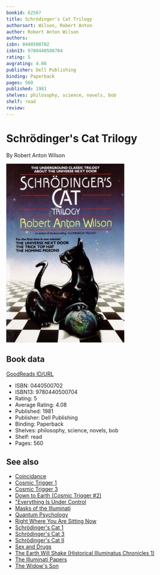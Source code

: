 ```yaml
---
bookid: 62567
title: Schrödinger's Cat Trilogy
authorsort: Wilson, Robert Anton
author: Robert Anton Wilson
authors: 
isbn: 0440500702
isbn13: 9780440500704
rating: 5
avgrating: 4.08
publisher: Dell Publishing
binding: Paperback
pages: 560
published: 1981
shelves: philosophy, science, novels, bob
shelf: read
review: 
---
```


# Schrödinger's Cat Trilogy

By Robert Anton Wilson

![](../../assets/bookcovers/1433815495l/62567._SY475_.jpg)

## Book data

[GoodReads ID/URL](https://www.goodreads.com/book/show/62567)

- ISBN: 0440500702
- ISBN13: 9780440500704
- Rating: 5
- Average Rating: 4.08
- Published: 1981
- Publisher: Dell Publishing
- Binding: Paperback
- Shelves: philosophy, science, novels, bob
- Shelf: read
- Pages: 560


## See also

- [Coincidance](Coincidance-_A_Head_Test.md)
- [Cosmic Trigger 1](Cosmic_Trigger_1-_Final_Secret_of_the_Illuminati.md)
- [Cosmic Trigger 3](Cosmic_Trigger_3-_My_Life_After_Death.md)
- [Down to Earth (Cosmic Trigger #2)](Down_to_Earth_Cosmic_Trigger_2.md)
- ["Everything Is Under Control](Everything_Is_Under_Control-_Conspiracies__Cults_and_Cover-ups.md)
- [Masks of the Illuminati](Masks_of_the_Illuminati.md)
- [Quantum Psychology](Quantum_Psychology-_How_Brain_Software_Programs_You_and_Your_World.md)
- [Right Where You Are Sitting Now](Right_Where_You_Are_Sitting_Now.md)
- [Schrödinger's Cat 1](Schrödingers_Cat_1-_The_Universe_Next_Door.md)
- [Schrödinger's Cat 3](Schrödingers_Cat_3-_The_Homing_Pigeons.md)
- [Schrödinger's Cat II](Schrödingers_Cat_II-_The_Trick_Top_Hat.md)
- [Sex and Drugs](Sex_and_Drugs-_A_Journey_Beyond_Limits.md)
- [The Earth Will Shake (Historical Illuminatus Chronicles 1)](The_Earth_Will_Shake_Historical_Illuminatus_Chronicles_1.md)
- [The Illuminati Papers](The_Illuminati_Papers.md)
- [The Widow's Son](The_Widows_Son.md)
